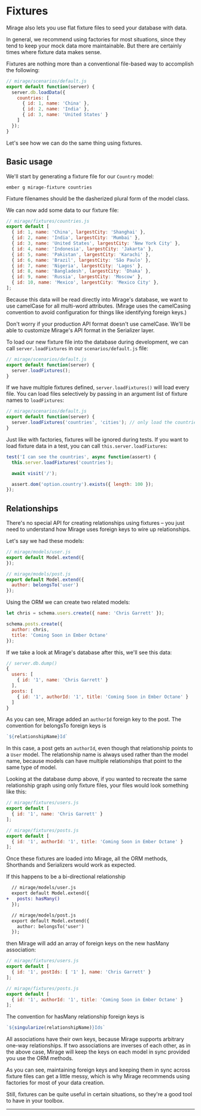 # Fixtures

Mirage also lets you use flat fixture files to seed your database with data.

In general, we recommend using factories for most situations, since they tend to keep your mock data more maintainable. But there are certainly times where fixture data makes sense.

Fixtures are nothing more than a conventional file-based way to accomplish the following:

```js
// mirage/scenarios/default.js
export default function(server) {
  server.db.loadData({
    countries: [
      { id: 1, name: 'China' },
      { id: 2, name: 'India' },
      { id: 3, name: 'United States' }
    ]
  });
}
```

Let's see how we can do the same thing using fixtures.


## Basic usage

We'll start by generating a fixture file for our `Country` model:

```
ember g mirage-fixture countries
```

Fixture filenames should be the dasherized plural form of the model class.

We can now add some data to our fixture file:

```js
// mirage/fixtures/countries.js
export default [
  { id: 1, name: 'China', largestCity: 'Shanghai' },
  { id: 2, name: 'India', largestCity: 'Mumbai' },
  { id: 3, name: 'United States', largestCity: 'New York City' },
  { id: 4, name: 'Indonesia', largestCity: 'Jakarta' },
  { id: 5, name: 'Pakistan', largestCity: 'Karachi' },
  { id: 6, name: 'Brazil', largestCity: 'São Paulo' },
  { id: 7, name: 'Nigeria', largestCity: 'Lagos' },
  { id: 8, name: 'Bangladesh', largestCity: 'Dhaka' },
  { id: 9, name: 'Russia', largestCity: 'Moscow' },
  { id: 10, name: 'Mexico', largestCity: 'Mexico City' },
];
```

Because this data will be read directly into Mirage's database, we want to use camelCase for all multi-word attributes. (Mirage uses the camelCasing convention to avoid configuration for things like identifying foreign keys.)

Don't worry if your production API format doesn't use camelCase. We'll be able to customize Mirage's API format in the Serializer layer.

To load our new fixture file into the database during development, we can call `server.loadFixtures` in our `scenarios/default.js` file:

```js
// mirage/scenarios/default.js
export default function(server) {
  server.loadFixtures();
}
```

If we have multiple fixtures defined, `server.loadFixtures()` will load every file. You can load files selectively by passing in an argument list of fixture names to `loadFixtures`:

```js
// mirage/scenarios/default.js
export default function(server) {
  server.loadFixtures('countries', 'cities'); // only load the countries and cities fixtures
}
```

Just like with factories, fixtures will be ignored during tests. If you want to load fixture data in a test, you can call `this.server.loadFixtures`:

```js
test('I can see the countries', async function(assert) {
  this.server.loadFixtures('countries');

  await visit('/');

  assert.dom('option.country').exists({ length: 100 });
});
```

## Relationships

There's no special API for creating relationships using fixtures – you just need to understand how Mirage uses foreign keys to wire up relationships.

Let's say we had these models:

```js
// mirage/models/user.js
export default Model.extend({
});

// mirage/models/post.js
export default Model.extend({
  author: belongsTo('user')
});
```

Using the ORM we can create two related models:

```js
let chris = schema.users.create({ name: 'Chris Garrett' });

schema.posts.create({
  author: chris,
  title: 'Coming Soon in Ember Octane'
});
```

If we take a look at Mirage's database after this, we'll see this data:

```js
// server.db.dump()
{
  users: [
    { id: '1', name: 'Chris Garrett' }
  ],
  posts: [
    { id: '1', authorId: '1', title: 'Coming Soon in Ember Octane' }
  ]
}
```

As you can see, Mirage added an `authorId` foreign key to the post. The convention for belongsTo foreign keys is

```js
`${relationshipName}Id`
```

In this case, a post gets an `authorId`, even though that relationship points to a `User` model. The relationship name is always used rather than the model name, because models can have multiple relationships that point to the same type of model.

Looking at the database dump above, if you wanted to recreate the same relationship graph using only fixture files, your files would look something like this:

```js
// mirage/fixtures/users.js
export default [
  { id: '1', name: 'Chris Garrett' }
];

// mirage/fixtures/posts.js
export default [
  { id: '1', authorId: '1', title: 'Coming Soon in Ember Octane' }
];
```

Once these fixtures are loaded into Mirage, all the ORM methods, Shorthands and Serializers would work as expected.

If this happens to be a bi-directional relationship

```diff
  // mirage/models/user.js
  export default Model.extend({
+   posts: hasMany()
  });

  // mirage/models/post.js
  export default Model.extend({
    author: belongsTo('user')
  });
```

then Mirage will add an array of foreign keys on the new hasMany association:

```js
// mirage/fixtures/users.js
export default [
  { id: '1', postIds: [ '1' ], name: 'Chris Garrett' }
];

// mirage/fixtures/posts.js
export default [
  { id: '1', authorId: '1', title: 'Coming Soon in Ember Octane' }
];
```

The convention for hasMany relationship foreign keys is

```js
`${singularize(relationshipName)}Ids`
```

All associations have their own keys, because Mirage supports arbitrary one-way relationships. If two associations are inverses of each other, as in the above case, Mirage will keep the keys on each model in sync provided you use the ORM methods.

As you can see, maintaining foreign keys and keeping them in sync across fixture files can get a little messy, which is why Mirage recommends using factories for most of your data creation.

Still, fixtures can be quite useful in certain situations, so they're a good tool to have in your toolbox.

---
